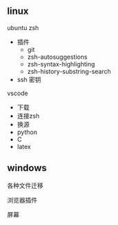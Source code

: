 ## linux

ubuntu 
zsh
- 插件
    - git
    - zsh-autosuggestions
    - zsh-syntax-highlighting
    - zsh-history-substring-search
- ssh 密钥

vscode
- 下载
- 连接zsh
- 换源
- python
- C
- latex

## windows

各种文件迁移

浏览器插件

屏幕